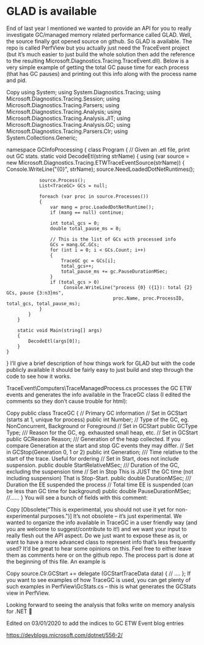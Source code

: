 <h1>GLAD is available</h1>

End of last year I mentioned we wanted to provide an API for you to really investigate GC/managed memory related performance called GLAD. Well, 
the source finally got opened source on github. So GLAD is available. The repo is called PerfView but you actually just need the TraceEvent project 
(but it’s much easier to just build the whole solution then add the reference to the resulting Microsoft.Diagnostics.Tracing.TraceEvent.dll). 
Below is a very simple example of getting the total GC pause time for each process (that has GC pauses) and printing out this info along with the process name and pid.

Copy
using System;
using System.Diagnostics.Tracing;
using Microsoft.Diagnostics.Tracing.Session;
using Microsoft.Diagnostics.Tracing.Parsers;
using Microsoft.Diagnostics.Tracing.Analysis;
using Microsoft.Diagnostics.Tracing.Analysis.JIT;
using Microsoft.Diagnostics.Tracing.Analysis.GC;
using Microsoft.Diagnostics.Tracing.Parsers.Clr;
using System.Collections.Generic;

namespace GCInfoProcessing
{
    class Program
    {
        // Given an .etl file, print out GC stats.
        static void DecodeEtl(string strName)
        {
            using (var source = new Microsoft.Diagnostics.Tracing.ETWTraceEventSource(strName))
            {
                Console.WriteLine("{0}", strName);
                source.NeedLoadedDotNetRuntimes();

                source.Process();
                List<TraceGC> GCs = null;

                foreach (var proc in source.Processes())
                {
                    var mang = proc.LoadedDotNetRuntime();
                    if (mang == null) continue;

                    int total_gcs = 0;
                    double total_pause_ms = 0;

                    // This is the list of GCs with processed info
                    GCs = mang.GC.GCs;
                    for (int i = 0; i < GCs.Count; i++) 
                    { 
                        TraceGC gc = GCs[i]; 
                        total_gcs++; 
                        total_pause_ms += gc.PauseDurationMSec; 
                    } 
                    if (total_gcs > 0)
                         Console.WriteLine("process {0} ({1}): total {2} GCs, pause {3:n3}ms", 
                                           proc.Name, proc.ProcessID, total_gcs, total_pause_ms);
                }
            }
        }

        static void Main(string[] args)
        {
            DecodeEtl(args[0]);
        }
    }
}
I’ll give a brief description of how things work for GLAD but with the code publicly available it should be fairly easy to just build and step through the code to see how it works.

TraceEvent\Computers\TraceManagedProcess.cs processes the GC ETW events and generates the info available in the TraceGC class (I edited the comments so they don’t cause trouble for html):

Copy
public class TraceGC
{
    // Primary GC information
    // Set in GCStart (starts at 1, unique for process)
    public int Number;
    // Type of the GC, eg. NonConcurrent, Background or Foreground
    // Set in GCStart
    public GCType Type;
    /// Reason for the GC, eg. exhausted small heap, etc.
    // Set in GCStart
    public GCReason Reason;
    /// Generation of the heap collected. If you compare Generation at the start and stop GC events they may differ.
    // Set in GCStop(Generation 0, 1 or 2)
    public int Generation;
    /// Time relative to the start of the trace. Useful for ordering
    // Set in Start, does not include suspension.
    public double StartRelativeMSec;
    /// Duration of the GC, excluding the suspension time
    // Set in Stop This is JUST the GC time (not including suspension) That is Stop-Start.
    public double DurationMSec;
    /// Duration the EE suspended the process
    // Total time EE is suspended (can be less than GC time for background)
    public double PauseDurationMSec;
    //......
}
You will see a bunch of fields with this comment:

Copy
[Obsolete("This is experimental, you should not use it yet for non-experimental purposes.")]
It’s not obsolete – it’s just experimental. We wanted to organize the info available in TraceGC in a user friendly way (and you are welcome to suggest/contribute to it!) and we want your input to really flesh out the API aspect. Do we just want to expose these as is, or want to have a more advanced class to represent info that’s less frequently used? It’d be great to hear some opinions on this. Feel free to either leave them as comments here or on the github repo. The process part is done at the beginning of this file. An example is

Copy
source.Clr.GCStart += delegate (GCStartTraceData data)
{
    // ....
};
If you want to see examples of how TraceGC is used, you can get plenty of such examples in PerfView\GcStats.cs – this is what generates the GCStats view in PerfView.

Looking forward to seeing the analysis that folks write on memory analysis for .NET 🙂

Edited on 03/01/2020 to add the indices to GC ETW Event blog entries

https://devblogs.microsoft.com/dotnet/556-2/